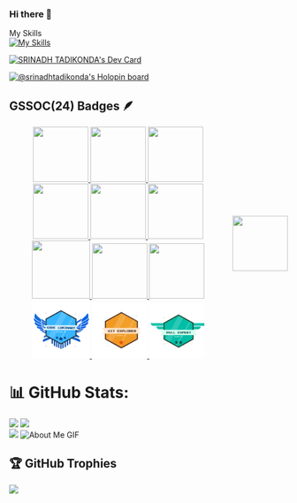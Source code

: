 ### Hi there 👋

<!--
**srinadhtadikonda/srinadhtadikonda** is a ✨ _special_ ✨ repository because its `README.md` (this file) appears on your GitHub profile.

Here are some ideas to get you started:

- 🔭 I’m currently working on ...
- 🌱 I’m currently learning ...
- 👯 I’m looking to collaborate on ...
- 🤔 I’m looking for help with ...
- 💬 Ask me about ...
- 📫 How to reach me: ...
- 😄 Pronouns: ...
- ⚡ Fun fact: ...
-->
My Skills<br>
[![My Skills](https://skillicons.dev/icons?i=c,cpp,java,python,django,flask,r,dotnet,html,css,javascript,bootstrap,angular,react,typescript,nodejs,php,mysql,windows,linux,codepen,eclipse,replit,vim,git,github)](https://skillicons.dev)

<a href="https://app.daily.dev/srinadhfaculty"><img src="https://api.daily.dev/devcards/v2/XTcO2bH5N6qBvFFUGmZBy.png?type=default&r=uyo" width="356" alt="SRINADH TADIKONDA's Dev Card"/></a>

[![@srinadhtadikonda's Holopin board](https://holopin.me/srinadhtadikonda)](https://holopin.io/@srinadhtadikonda)


## GSSOC(24) Badges 🪶
<div style='display:flex; align-items:center; gap: 10px;' align='center'><a href="https://gssoc.girlscript.tech/leaderboard">
<img src="https://raw.githubusercontent.com/GSSoC24/Postman-Challenge/main/docs/assets/Postman%20White.png" width="100px" height="100px" />
  <img src="https://raw.githubusercontent.com/GSSoC24/Postman-Challenge/main/docs/assets/1.png" width="100px" height="100px" />
  <img src="https://raw.githubusercontent.com/GSSoC24/Postman-Challenge/main/docs/assets/2.png" width="100px" height="100px" />
  <img src="https://raw.githubusercontent.com/GSSoC24/Postman-Challenge/main/docs/assets/3.png" width="100px" height="100px" />
  <img src="https://raw.githubusercontent.com/GSSoC24/Postman-Challenge/main/docs/assets/4.png" width="100px" height="100px" />
  <img src="https://raw.githubusercontent.com/GSSoC24/Postman-Challenge/main/docs/assets/5.png" width="100px" height="100px" />
  <img src="https://raw.githubusercontent.com/GSSoC24/Postman-Challenge/main/docs/assets/6.png" width="105px" height="105px" />
  <img src="https://raw.githubusercontent.com/GSSoC24/Postman-Challenge/main/docs/assets/7.png" width="100px" height="100px" />
  <img src="https://raw.githubusercontent.com/GSSoC24/Postman-Challenge/main/docs/assets/8.png" width="100px" height="100px" />
  <img src="https://raw.githubusercontent.com/GSSoC24/Contributor/refs/heads/main/assets/Code%20Luminary.png" width="105px" height="105px" />
  <img src="https://raw.githubusercontent.com/GSSoC24/Contributor/refs/heads/main/assets/Git%20Explorer.png" width="100px" height="100px" />
  <img src="https://raw.githubusercontent.com/GSSoC24/Contributor/refs/heads/main/assets/Pull%20Expert.png" width="100px" height="100px" /></a>
  <img src="https://raw.githubusercontent.com/GSSoC24/Hack-Web3Conf/refs/heads/main/assets/Hack-Web3Conf%202024%20Badge%20(2).png" width="100px" height="100px" />
</div>

# 📊 GitHub Stats:
![](https://github-readme-stats.vercel.app/api/top-langs/?username=srinadhtadikonda&theme=radical&border=false&include_all_commits=true&count_private=true&layout=compact)
![](https://github-readme-stats.vercel.app/api?username=srinadhtadikonda&theme=radical&_border=false&include_all_commits=true&count_private=true)<br/>
![](https://github-readme-streak-stats.herokuapp.com/?user=srinadhtadikonda&theme=radical&hide_border=false)
<img src="https://github.com/7oSkaaa/7oSkaaa/blob/main/Images/about_me.gif?raw=true" alt="About Me GIF" width="180px">
<br/>
## 🏆 GitHub Trophies
![](https://github-profile-trophy.vercel.app/?username=srinadhtadikonda&theme=radical&no-frame=false&no-bg=true&margin-w=4)
<!--START_SECTION:waka-->


